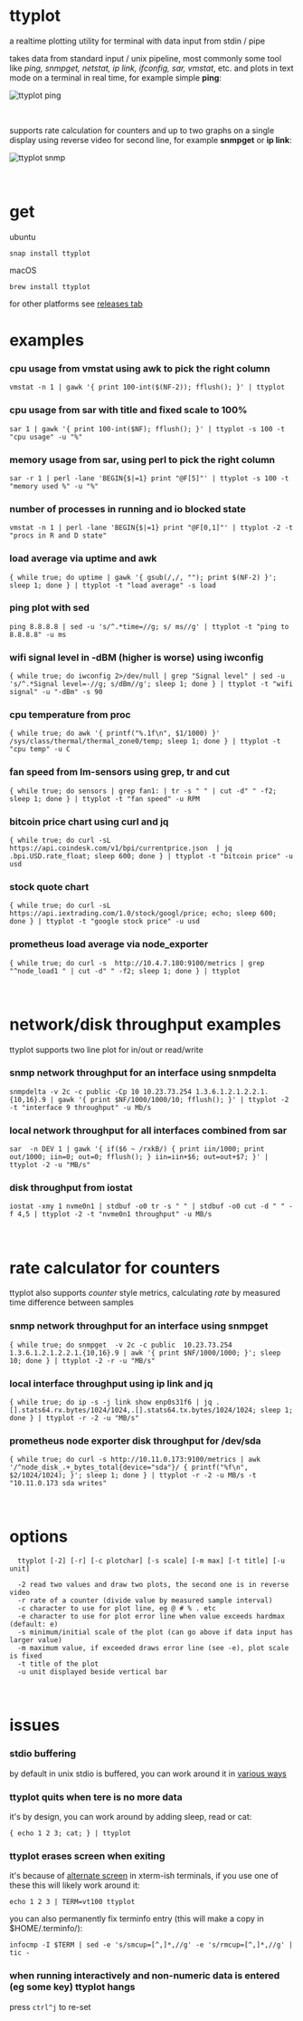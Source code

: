 ttyplot
=======
a realtime plotting utility for terminal with data input from stdin / pipe

takes data from standard input / unix pipeline, most commonly some tool like *ping, snmpget, netstat, ip link, ifconfig, sar, vmstat*, etc. and plots in text mode on a terminal in real time, for example simple **ping**:

![ttyplot ping](ttyplot-ping.png)

&nbsp;
&nbsp;


supports rate calculation for counters and up to two graphs on a single display using reverse video for second line, for example **snmpget** or **ip link**:

![ttyplot snmp](ttyplot-snmp.png)


&nbsp;
&nbsp;

get
===

ubuntu

```
snap install ttyplot
```

macOS

```
brew install ttyplot
```

for other platforms see [releases tab](https://github.com/tenox7/ttyplot/releases)

examples
========

### cpu usage from vmstat using awk to pick the right column
```
vmstat -n 1 | gawk '{ print 100-int($(NF-2)); fflush(); }' | ttyplot
```

### cpu usage from sar with title and fixed scale to 100%
```
sar 1 | gawk '{ print 100-int($NF); fflush(); }' | ttyplot -s 100 -t "cpu usage" -u "%"
```

### memory usage from sar, using perl to pick the right column
```
sar -r 1 | perl -lane 'BEGIN{$|=1} print "@F[5]"' | ttyplot -s 100 -t "memory used %" -u "%"
```

### number of processes in running and io blocked state
```
vmstat -n 1 | perl -lane 'BEGIN{$|=1} print "@F[0,1]"' | ttyplot -2 -t "procs in R and D state"
```

### load average via uptime and awk
```
{ while true; do uptime | gawk '{ gsub(/,/, ""); print $(NF-2) }'; sleep 1; done } | ttyplot -t "load average" -s load
```

### ping plot with sed
```
ping 8.8.8.8 | sed -u 's/^.*time=//g; s/ ms//g' | ttyplot -t "ping to 8.8.8.8" -u ms
```

### wifi signal level in -dBM (higher is worse) using iwconfig
```
{ while true; do iwconfig 2>/dev/null | grep "Signal level" | sed -u 's/^.*Signal level=-//g; s/dBm//g'; sleep 1; done } | ttyplot -t "wifi signal" -u "-dBm" -s 90
```

### cpu temperature from proc
```
{ while true; do awk '{ printf("%.1f\n", $1/1000) }' /sys/class/thermal/thermal_zone0/temp; sleep 1; done } | ttyplot -t "cpu temp" -u C
```

### fan speed from lm-sensors using grep, tr and cut
```
{ while true; do sensors | grep fan1: | tr -s " " | cut -d" " -f2; sleep 1; done } | ttyplot -t "fan speed" -u RPM
```

### bitcoin price chart using curl and jq
```
{ while true; do curl -sL https://api.coindesk.com/v1/bpi/currentprice.json  | jq .bpi.USD.rate_float; sleep 600; done } | ttyplot -t "bitcoin price" -u usd
```

### stock quote chart
```
{ while true; do curl -sL https://api.iextrading.com/1.0/stock/googl/price; echo; sleep 600; done } | ttyplot -t "google stock price" -u usd
```

### prometheus load average via node_exporter
```
{ while true; do curl -s  http://10.4.7.180:9100/metrics | grep "^node_load1 " | cut -d" " -f2; sleep 1; done } | ttyplot
```


&nbsp;
&nbsp;



network/disk throughput examples
================================
ttyplot supports two line plot for in/out or read/write

### snmp network throughput for an interface using snmpdelta
```
snmpdelta -v 2c -c public -Cp 10 10.23.73.254 1.3.6.1.2.1.2.2.1.{10,16}.9 | gawk '{ print $NF/1000/1000/10; fflush(); }' | ttyplot -2 -t "interface 9 throughput" -u Mb/s
```

### local network throughput for all interfaces combined from sar
```
sar  -n DEV 1 | gawk '{ if($6 ~ /rxkB/) { print iin/1000; print out/1000; iin=0; out=0; fflush(); } iin=iin+$6; out=out+$7; }' | ttyplot -2 -u "MB/s"
```

### disk throughput from iostat
```
iostat -xmy 1 nvme0n1 | stdbuf -o0 tr -s " " | stdbuf -o0 cut -d " " -f 4,5 | ttyplot -2 -t "nvme0n1 throughput" -u MB/s
```

&nbsp;
&nbsp;



rate calculator for counters
============================
ttyplot also supports *counter* style metrics, calculating *rate* by measured time difference between samples

### snmp network throughput for an interface using snmpget
```
{ while true; do snmpget  -v 2c -c public  10.23.73.254  1.3.6.1.2.1.2.2.1.{10,16}.9 | awk '{ print $NF/1000/1000; }'; sleep 10; done } | ttyplot -2 -r -u "MB/s"
```

### local interface throughput using ip link and jq
```
{ while true; do ip -s -j link show enp0s31f6 | jq .[].stats64.rx.bytes/1024/1024,.[].stats64.tx.bytes/1024/1024; sleep 1; done } | ttyplot -r -2 -u "MB/s"
```

### prometheus node exporter disk throughput for /dev/sda
```
{ while true; do curl -s http://10.11.0.173:9100/metrics | awk '/^node_disk_.+_bytes_total{device="sda"}/ { printf("%f\n", $2/1024/1024); }'; sleep 1; done } | ttyplot -r -2 -u MB/s -t "10.11.0.173 sda writes"
```


&nbsp;
&nbsp;


options
=======

```
  ttyplot [-2] [-r] [-c plotchar] [-s scale] [-m max] [-t title] [-u unit]

  -2 read two values and draw two plots, the second one is in reverse video
  -r rate of a counter (divide value by measured sample interval)
  -c character to use for plot line, eg @ # % . etc
  -e character to use for plot error line when value exceeds hardmax (default: e)
  -s minimum/initial scale of the plot (can go above if data input has larger value)
  -m maximum value, if exceeded draws error line (see -e), plot scale is fixed
  -t title of the plot
  -u unit displayed beside vertical bar
```

&nbsp;
&nbsp;



issues
======
### stdio buffering
by default in unix stdio is buffered, you can work around it in [various ways](http://www.perkin.org.uk/posts/how-to-fix-stdio-buffering.html) 

### ttyplot quits when tere is no more data
it's by design, you can work around by adding sleep, read or cat:

```
{ echo 1 2 3; cat; } | ttyplot
```

### ttyplot erases screen when exiting
it's because of [alternate screen](https://invisible-island.net/xterm/xterm.faq.html#xterm_tite) in xterm-ish terminals, if you use one of these this will likely work around it:

```
echo 1 2 3 | TERM=vt100 ttyplot
```

you can also permanently fix terminfo entry (this will make a copy in $HOME/.terminfo/):

```
infocmp -I $TERM | sed -e 's/smcup=[^,]*,//g' -e 's/rmcup=[^,]*,//g' | tic -
```

### when running interactively and non-numeric data is entered (eg some key) ttyplot hangs
press `ctrl^j` to re-set 
